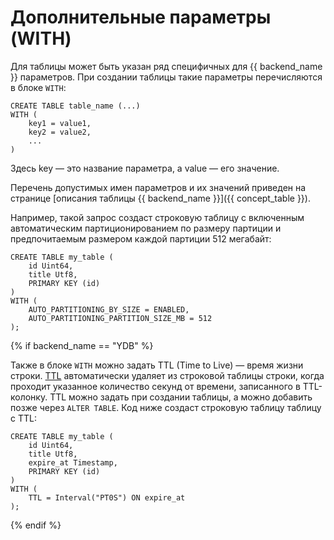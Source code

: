 # Дополнительные параметры (WITH)

Для таблицы может быть указан ряд специфичных для {{ backend_name }} параметров. При создании таблицы такие параметры перечисляются в блоке ```WITH```:

```yql
CREATE TABLE table_name (...)
WITH (
    key1 = value1,
    key2 = value2,
    ...
)
```

Здесь key — это название параметра, а value — его значение.

Перечень допустимых имен параметров и их значений приведен на странице [описания таблицы {{ backend_name }}]({{ concept_table }}).

Например, такой запрос создаст строковую таблицу с включенным автоматическим партиционированием по размеру партиции и предпочитаемым размером каждой партиции 512 мегабайт:

```yql
CREATE TABLE my_table (
    id Uint64,
    title Utf8,
    PRIMARY KEY (id)
)
WITH (
    AUTO_PARTITIONING_BY_SIZE = ENABLED,
    AUTO_PARTITIONING_PARTITION_SIZE_MB = 512
);
```

{% if backend_name == "YDB" %}

Также в блоке `WITH` можно задать TTL (Time to Live) — время жизни строки. [TTL](../../../../concepts/ttl.md) автоматически удаляет из строковой таблицы строки, когда проходит указанное количество секунд от времени, записанного в TTL-колонку. TTL можно задать при создании таблицы, а можно добавить позже через `ALTER TABLE`. Код ниже создаст строковую таблицу таблицу с TTL:
```yql
CREATE TABLE my_table (
    id Uint64,
    title Utf8,
    expire_at Timestamp,
    PRIMARY KEY (id)
)
WITH (
    TTL = Interval("PT0S") ON expire_at
);
```

{% endif %}
